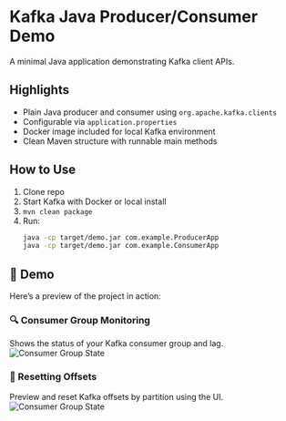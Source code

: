 # Kafka Java Producer/Consumer Demo

A minimal Java application demonstrating Kafka client APIs.

## Highlights
- Plain Java producer and consumer using `org.apache.kafka.clients`
- Configurable via `application.properties`
- Docker image included for local Kafka environment
- Clean Maven structure with runnable main methods

## How to Use
1. Clone repo
2. Start Kafka with Docker or local install
3. `mvn clean package`
4. Run:
   ```bash
   java -cp target/demo.jar com.example.ProducerApp
   java -cp target/demo.jar com.example.ConsumerApp

## 📸 Demo

Here’s a preview of the project in action:

### 🔍 Consumer Group Monitoring
Shows the status of your Kafka consumer group and lag.
![Consumer Group State](screenshots/kafka-template.jpg)


### 🔄 Resetting Offsets
Preview and reset Kafka offsets by partition using the UI.
![Consumer Group State](screenshots/kafka-template2.jpg)
